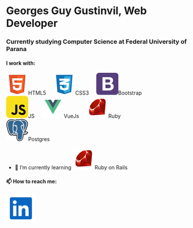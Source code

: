 <!--
**captain00007/captain00007** is a ✨ _special_ ✨ repository because its `README.md` (this file) appears on your GitHub profile.

Here are some ideas to get you started:

- 🔭 I’m currently working on ...
- 🌱 I’m currently learning ...
- 👯 I’m looking to collaborate on ...
- 🤔 I’m looking for help with ...
- 💬 Ask me about ...
- 📫 How to reach me: ...
- 😄 Pronouns: ...
- ⚡ Fun fact: ...
-->

# Georges Guy Gustinvil, Web Developer
### Currently studying Computer Science at Federal University of Parana
#### I work with:  
![HTML5](images/html5.svg)HTML5 &nbsp;  &nbsp; ![CSS3](images/css3.svg)CSS3 &nbsp;  &nbsp; ![Bootstrap](images/bootstrap.svg)Bootstrap  
![JavaScript](images/javascript.svg)JS &nbsp;  &nbsp; ![VueJs](images/vue.svg)VueJs &nbsp;  &nbsp; ![Ruby](images/ruby.svg)Ruby  
![Postgres](images/postgresql.svg)Postgres             

- 🌱 I’m currently learning ![Ruby](images/ruby.svg)Ruby on Rails

#### 📫 How to reach me:
![Linkdin](images/linkedin.svg)

